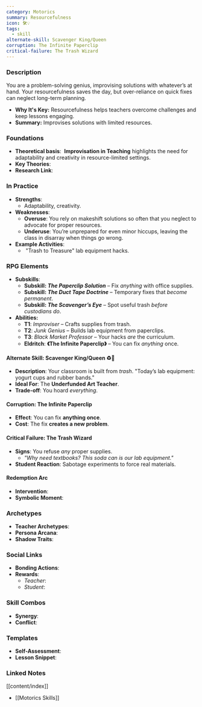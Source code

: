 ```yaml
---
category: Motorics
summary: Resourcefulness
icon: 🛠️💡
tags:
  - skill
alternate-skill: Scavenger King/Queen
corruption: The Infinite Paperclip
critical-failure: The Trash Wizard
---
```


### **Description**  
You are a problem-solving genius, improvising solutions with whatever’s at hand. Your resourcefulness saves the day, but over-reliance on quick fixes can neglect long-term planning.
- **Why It's Key:** Resourcefulness helps teachers overcome challenges and keep lessons engaging.
- **Summary:** Improvises solutions with limited resources.

### **Foundations**  
- **Theoretical basis**:  **Improvisation in Teaching** highlights the need for adaptability and creativity in resource-limited settings.
- **Key Theories**: 
- **Research Link**: 

### **In Practice**  
- **Strengths**:  
	- Adaptability, creativity.
- **Weaknesses**:  
	- **Overuse**: You rely on makeshift solutions so often that you neglect to advocate for proper resources.
	- **Underuse**: You’re unprepared for even minor hiccups, leaving the class in disarray when things go wrong.
- **Example Activities**:  
	-  "Trash to Treasure" lab equipment hacks.

### **RPG Elements**  
- **Subskills**: 
	- **Subskill: _The Paperclip Solution_** – Fix _anything_ with office supplies.
	- **Subskill: _The Duct Tape Doctrine_** – Temporary fixes that _become permanent_.
	- **Subskill: _The Scavenger’s Eye_** – Spot useful trash _before custodians do_.
- **Abilities:**
	- **T1**: _Improviser_ – Crafts supplies from trash.
	- **T2**: _Junk Genius_ – Builds lab equipment from paperclips.
	- **T3**: _Black Market Professor_ – Your hacks _are_ the curriculum.
	- **Eldritch**: **《The Infinite Paperclip》** – You can fix _anything_ once.
#### **Alternate Skill: Scavenger King/Queen** ♻️👑
- **Description**: Your classroom is built from _trash_. "Today’s lab equipment: yogurt cups and rubber bands."
- **Ideal For**: The **Underfunded Art Teacher**.
- **Trade-off**: You hoard _everything_.
#### **Corruption: The Infinite Paperclip**
- **Effect**: You can fix **anything once**.
- **Cost**: The fix **creates a new problem**.
#### **Critical Failure: The Trash Wizard** 
- **Signs**: You refuse _any_ proper supplies.
    - _"Why need textbooks? This soda can _is_ our lab equipment."_
- **Student Reaction**: Sabotage experiments to force real materials.
#### **Redemption Arc**  
- **Intervention**: 
- **Symbolic Moment**: 

### **Archetypes**  
- **Teacher Archetypes**: 
- **Persona Arcana**: 
- **Shadow Traits**: 

### **Social Links**  
- **Bonding Actions**: 
- **Rewards**:  
  - *Teacher*: 
  - *Student*: 

### **Skill Combos**  
- **Synergy**: 
- **Conflict**:  

### **Templates**  
- **Self-Assessment**: 
- **Lesson Snippet**: 

### **Linked Notes**  
[[content/index]]
- [[Motorics Skills]]